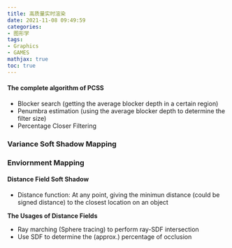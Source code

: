 ```yaml
---
title: 高质量实时渲染
date: 2021-11-08 09:49:59
categories: 
- 图形学
tags:
- Graphics
- GAMES
mathjax: true
toc: true
---
```


#### The complete algorithm of PCSS

* Blocker search (getting the average blocker depth in a certain region)
* Penumbra estimation (using the average blocker depth to determine the filter size)
* Percentage Closer Filtering

### Variance Soft Shadow Mapping

### Enviornment Mapping

#### Distance Field Soft Shadow

* Distance function: At any point, giving the minimun distance (could be signed distance) to the closest location on an object

**The Usages of Distance Fields**

* Ray marching (Sphere tracing) to perform ray-SDF intersection
* Use SDF to determine the (approx.) percentage of occlusion
